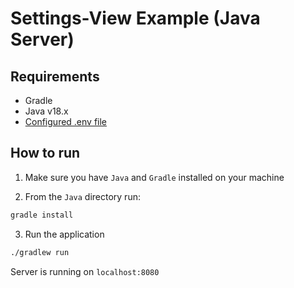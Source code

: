 # Settings-View Example (Java Server)

## Requirements
 - Gradle
 - Java v18.x 
 - [Configured .env file](../../README.md)

## How to run
1. Make sure you have `Java` and `Gradle` installed on your machine

2. From the `Java` directory run:

```bash
gradle install
```

3. Run the application

```bash
./gradlew run
```

Server is running on `localhost:8080`